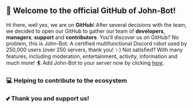 ## 👋 Welcome to the official GitHub of John-Bot!

Hi there, well yes, we are on **GitHub**! After several decisions with the team, we decided to open our GitHub to gather our team of **developers**, **managers**, **support** and **contributors**. You'll discover us on GitHub? No problem, this is John-Bot: A certified multifunctional Discord robot used by 250,000 users (over 250 servers, thank you! ✨) Not satisfied? With many features, including moderation, entertainment, activity, information and much more! 🏄 Add John-Bot to your server now by clicking *[here](https://add.johnbot.app)*.

### 💻 Helping to contribute to the ecosystem

### 💕 Thank you and support us!
